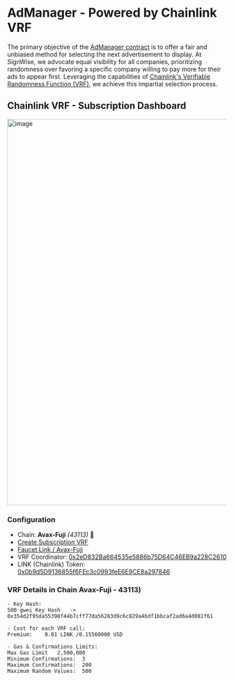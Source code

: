 # AdManager - Powered by Chainlink VRF

The primary objective of the [AdManager contract](https://testnet.snowtrace.dev/address/0x83f6E1Cf1Dbf7bd90a85E6b85e5d4366FBA08C28) is to offer a fair and unbiased method for selecting the next advertisement to display. At SignWise, we advocate equal visibility for all companies, prioritizing  randomness over favoring a specific company willing to pay more for their ads to appear first. Leveraging the capabilities of [Chainlink's Verifiable Randomness Function (VRF)](https://docs.chain.link/vrf), we achieve this impartial selection process.

## Chainlink VRF - Subscription Dashboard
<img width="887" alt="image" src="https://github.com/SW-SignWise/SmartContracts/assets/102038261/94cac4e3-39e9-4765-b2cf-dc0bf1f7347c">

### Configuration


- Chain: **Avax-Fuji** _(43113)_ 🏮
- [Create Subscription VRF](https://vrf.chain.link/)
- [Faucet Link / Avax-Fuji](https://faucets.chain.link/fuji)
- VRF Coordinator: [0x2eD832Ba664535e5886b75D64C46EB9a228C2610](https://testnet.snowtrace.dev/address/0x2eD832Ba664535e5886b75D64C46EB9a228C2610)
- LINK (Chainlink) Token: [0x0b9d5D9136855f6FEc3c0993feE6E9CE8a297846](https://testnet.snowtrace.dev/address/0x0b9d5D9136855f6FEc3c0993feE6E9CE8a297846)

### VRF Details in Chain Avax-Fuji - 43113)
```
- Key Hash:
500 gwei Key Hash	-> 0x354d2f95da55398f44b7cff77da56283d9c6c829a4bdf1bbcaf2ad6a4d081f61

- Cost for each VRF call:
Premium:	0.01 LINK /0.15560000 USD

- Gas & Confirmations Limits:
Max Gas Limit	2,500,000
Minimum Confirmations:	3
Maximum Confirmations:	200
Maximum Random Values:	500
```
